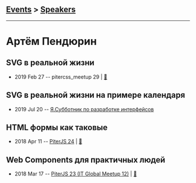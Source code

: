 ## [Events](../README.md) > [Speakers](../speakers.md)
---

# Артём Пендюрин

## SVG в реальной жизни
- 2019 Feb 27 -- pitercss_meetup 29  | [:notebook:](https://pitercss.ru/29/pres/svg-calendar.pdf)  
## SVG в реальной жизни на примере календаря
- 2019 Jul 20 -- [Я.Субботник по разработке интерфейсов](https://events.yandex.ru/lib/talks/7523/)    
## HTML формы как таковые
- 2018 Apr 11 -- [PiterJS 24](https://www.youtube.com/watch?v=TO5kl_GBQ20)  | [:notebook:](https://github.com/piterjs/piterjs.org/blob/master/events/24/pendurin.pdf)  
## Web Components для практичных людей
- 2018 Mar 17 -- [PiterJS 23 (IT Global Meetup 12)](https://youtu.be/OVQCN_bUkZM)  | [:notebook:](https://github.com/piterjs/piterjs.org/blob/master/events/23/web-components.pdf)  
